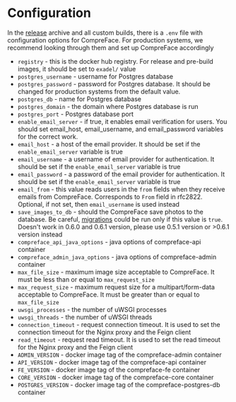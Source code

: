 # Configuration

In the [release](https://github.com/exadel-inc/CompreFace/releases)
archive and all custom builds, there is a `.env` file with configuration
options for CompreFace. For production systems, we recommend looking
through them and set up CompreFace accordingly

-   `registry` - this is the docker hub registry. For release and
    pre-build images, it should be set to `exadel/` value
-   `postgres_username` - username for Postgres database
-   `postgres_password` - password for Postgres database. It should be
    changed for production systems from the default value.
-   `postgres_db` - name for Postgres database
-   `postgres_domain` - the domain where Postgres database is run
-   `postgres_port` - Postgres database port
-   `enable_email_server` - if true, it enables email verification for
    users. You should set email_host, email_username, and email_password
    variables for the correct work.
-   `email_host` - a host of the email provider. It should be set if the
    `enable_email_server` variable is true
-   `email_username` - a username of email provider for authentication.
    It should be set if the `enable_email_server` variable is true
-   `email_password` - a password of the email provider for
    authentication. It should be set if the `enable_email_server`
    variable is true
-   `email_from` - this value reads users in the `from` fields when
    they receive emails from CompreFace. Corresponds to `From` field in
    rfc2822. Optional, if not set, then `email_username` is used instead
-   `save_images_to_db` - should the CompreFace save photos to the
    database. Be careful, [migrations](Face-data-migration.md) could be
    run only if this value is `true`. Doesn't work in 0.6.0 and 0.6.1 version, please use 0.5.1 version or >0.6.1 version instead
-   `compreface_api_java_options` - java options of compreface-api
    container
-   `compreface_admin_java_options` - java options of compreface-admin
    container
-   `max_file_size` - maximum image size acceptable to CompreFace. It must be less than or equal to `max_request_size`
-   `max_request_size` - maximum request size for a multipart/form-data acceptable to CompreFace. It must be greater than or equal to
    `max_file_size`
-   `uwsgi_processes` - the number of uWSGI processes
-   `uwsgi_threads` - the number of uWSGI threads
-   `connection_timeout` - request connection timeout. It is used to set the connection timeout for the Nginx proxy and the Feign client
-   `read_timeout` - request read timeout. It is used to set the read timeout for the Nginx proxy and the Feign client
-   `ADMIN_VERSION` - docker image tag of the compreface-admin container
-   `API_VERSION` - docker image tag of the compreface-api container
-   `FE_VERSION` - docker image tag of the compreface-fe container
-   `CORE_VERSION` - docker image tag of the compreface-core container
-   `POSTGRES_VERSION` - docker image tag of the compreface-postgres-db container
